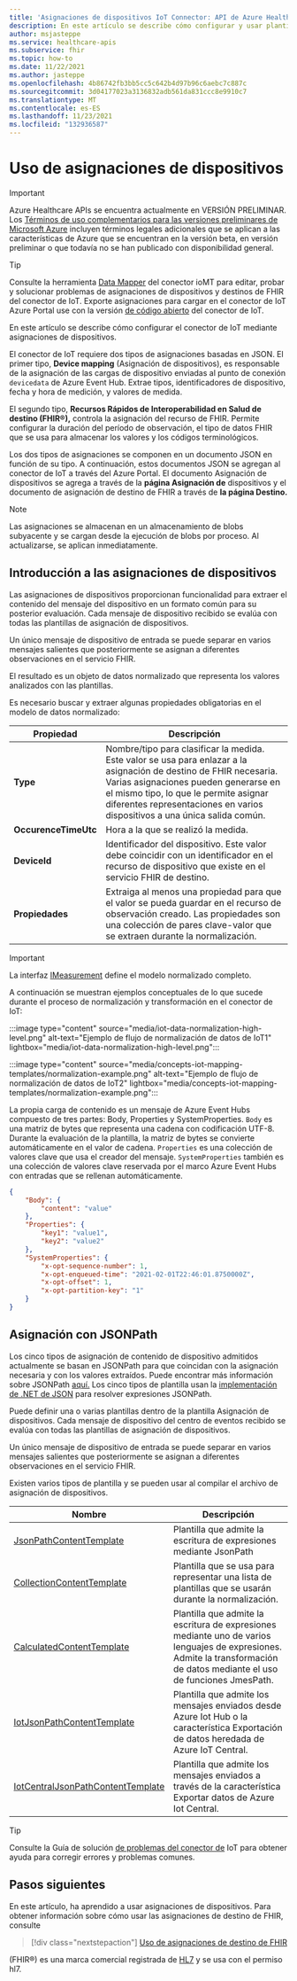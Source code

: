 ```yaml
---
title: 'Asignaciones de dispositivos IoT Connector: API de Azure Healthcare'
description: En este artículo se describe cómo configurar y usar plantillas de asignación de dispositivos con las API de Azure Healthcare IoT Connector.
author: msjasteppe
ms.service: healthcare-apis
ms.subservice: fhir
ms.topic: how-to
ms.date: 11/22/2021
ms.author: jasteppe
ms.openlocfilehash: 4b86742fb3bb5cc5c642b4d97b96c6aebc7c887c
ms.sourcegitcommit: 3d04177023a3136832adb561da831ccc8e9910c7
ms.translationtype: MT
ms.contentlocale: es-ES
ms.lasthandoff: 11/23/2021
ms.locfileid: "132936587"
---
```

# <a name="how-to-use-device-mappings"></a>Uso de asignaciones de dispositivos

> [!IMPORTANT]
> Azure Healthcare APIs se encuentra actualmente en VERSIÓN PRELIMINAR. Los [Términos de uso complementarios para las versiones preliminares de Microsoft Azure](https://azure.microsoft.com/support/legal/preview-supplemental-terms/) incluyen términos legales adicionales que se aplican a las características de Azure que se encuentran en la versión beta, en versión preliminar o que todavía no se han publicado con disponibilidad general.

> [!TIP]
> Consulte la herramienta [Data Mapper](https://github.com/microsoft/iomt-fhir/tree/master/tools/data-mapper) del conector ioMT para editar, probar y solucionar problemas de asignaciones de dispositivos y destinos de FHIR del conector de IoT. Exporte asignaciones para cargar en el conector de IoT Azure Portal use con la versión [de código abierto](https://github.com/microsoft/iomt-fhir) del conector de IoT.

En este artículo se describe cómo configurar el conector de IoT mediante asignaciones de dispositivos.

El conector de IoT requiere dos tipos de asignaciones basadas en JSON. El primer tipo, **Device mapping** (Asignación de dispositivos), es responsable de la asignación de las cargas de dispositivo enviadas al punto de conexión `devicedata` de Azure Event Hub. Extrae tipos, identificadores de dispositivo, fecha y hora de medición, y valores de medida. 

El segundo tipo, **Recursos Rápidos de Interoperabilidad en Salud de destino (FHIR&#174;),** controla la asignación del recurso de FHIR. Permite configurar la duración del período de observación, el tipo de datos FHIR que se usa para almacenar los valores y los códigos terminológicos. 

Los dos tipos de asignaciones se componen en un documento JSON en función de su tipo. A continuación, estos documentos JSON se agregan al conector de IoT a través del Azure Portal. El documento Asignación de dispositivos se agrega a través de la **página Asignación de** dispositivos y el documento de asignación de destino de FHIR a través de **la página Destino.**

> [!NOTE]
> Las asignaciones se almacenan en un almacenamiento de blobs subyacente y se cargan desde la ejecución de blobs por proceso. Al actualizarse, se aplican inmediatamente. 

## <a name="device-mappings-overview"></a>Introducción a las asignaciones de dispositivos

Las asignaciones de dispositivos proporcionan funcionalidad para extraer el contenido del mensaje del dispositivo en un formato común para su posterior evaluación. Cada mensaje de dispositivo recibido se evalúa con todas las plantillas de asignación de dispositivos. 

Un único mensaje de dispositivo de entrada se puede separar en varios mensajes salientes que posteriormente se asignan a diferentes observaciones en el servicio FHIR. 

El resultado es un objeto de datos normalizado que representa los valores analizados con las plantillas. 

Es necesario buscar y extraer algunas propiedades obligatorias en el modelo de datos normalizado:

|Propiedad|Descripción|
|--------|-----------|
|**Type**|Nombre/tipo para clasificar la medida. Este valor se usa para enlazar a la asignación de destino de FHIR necesaria. Varias asignaciones pueden generarse en el mismo tipo, lo que le permite asignar diferentes representaciones en varios dispositivos a una única salida común.|
|**OccurenceTimeUtc**|Hora a la que se realizó la medida.|
|**DeviceId**|Identificador del dispositivo. Este valor debe coincidir con un identificador en el recurso de dispositivo que existe en el servicio FHIR de destino.|
|**Propiedades**|Extraiga al menos una propiedad para que el valor se pueda guardar en el recurso de observación creado. Las propiedades son una colección de pares clave-valor que se extraen durante la normalización.|

> [!IMPORTANT]
> La interfaz [IMeasurement](https://github.com/microsoft/iomt-fhir/blob/master/src/lib/Microsoft.Health.Fhir.Ingest.Schema/IMeasurement.cs) define el modelo normalizado completo.

A continuación se muestran ejemplos conceptuales de lo que sucede durante el proceso de normalización y transformación en el conector de IoT:

:::image type="content" source="media/iot-data-normalization-high-level.png" alt-text="Ejemplo de flujo de normalización de datos de IoT1" lightbox="media/iot-data-normalization-high-level.png":::

:::image type="content" source="media/concepts-iot-mapping-templates/normalization-example.png" alt-text="Ejemplo de flujo de normalización de datos de IoT2" lightbox="media/concepts-iot-mapping-templates/normalization-example.png":::

La propia carga de contenido es un mensaje de Azure Event Hubs compuesto de tres partes: Body, Properties y SystemProperties. `Body` es una matriz de bytes que representa una cadena con codificación UTF-8. Durante la evaluación de la plantilla, la matriz de bytes se convierte automáticamente en el valor de cadena. `Properties` es una colección de valores clave que usa el creador del mensaje. `SystemProperties` también es una colección de valores clave reservada por el marco Azure Event Hubs con entradas que se rellenan automáticamente.

```json
{
    "Body": {
        "content": "value"
    },
    "Properties": {
        "key1": "value1",
        "key2": "value2"
    },
    "SystemProperties": {
        "x-opt-sequence-number": 1,
        "x-opt-enqueued-time": "2021-02-01T22:46:01.8750000Z",
        "x-opt-offset": 1,
        "x-opt-partition-key": "1"
    }
}
```
## <a name="mapping-with-jsonpath"></a>Asignación con JSONPath

Los cinco tipos de asignación de contenido de dispositivo admitidos actualmente se basan en JSONPath para que coincidan con la asignación necesaria y con los valores extraídos. Puede encontrar más información sobre JSONPath [aquí.](https://goessner.net/articles/JsonPath/) Los cinco tipos de plantilla usan la [implementación de .NET de JSON](https://www.newtonsoft.com/json/help/html/QueryJsonSelectTokenJsonPath.htm) para resolver expresiones JSONPath.

Puede definir una o varias plantillas dentro de la plantilla Asignación de dispositivos. Cada mensaje de dispositivo del centro de eventos recibido se evalúa con todas las plantillas de asignación de dispositivos. 

Un único mensaje de dispositivo de entrada se puede separar en varios mensajes salientes que posteriormente se asignan a diferentes observaciones en el servicio FHIR. 

Existen varios tipos de plantilla y se pueden usar al compilar el archivo de asignación de dispositivos.

|Nombre                                                                     | Descripción                                                                   |  
|-------------------------------------------------------------------------|-------------------------------------------------------------------------------|
|[JsonPathContentTemplate](./how-to-use-jsonpath-content-mappings.md)     |Plantilla que admite la escritura de expresiones mediante JsonPath                  
|[CollectionContentTemplate](./how-to-use-collection-content-mappings.md) |Plantilla que se usa para representar una lista de plantillas que se usarán durante la normalización.                                                            |                                                           
|[CalculatedContentTemplate](./how-to-use-calculated-functions-mappings.md)|Plantilla que admite la escritura de expresiones mediante uno de varios lenguajes de expresiones. Admite la transformación de datos mediante el uso de funciones JmesPath.|
|[IotJsonPathContentTemplate](./how-to-use-iot-jsonpath-content-mappings.md)|Plantilla que admite los mensajes enviados desde Azure Iot Hub o la característica Exportación de datos heredada de Azure IoT Central.|
|[IotCentralJsonPathContentTemplate](./how-to-use-iot-central-json-content-mappings.md)|Plantilla que admite los mensajes enviados a través de la característica Exportar datos de Azure Iot Central.| 

> [!TIP]
> Consulte la Guía de solución [de problemas del conector de](./iot-troubleshoot-guide.md) IoT para obtener ayuda para corregir errores y problemas comunes. 

## <a name="next-steps"></a>Pasos siguientes

En este artículo, ha aprendido a usar asignaciones de dispositivos. Para obtener información sobre cómo usar las asignaciones de destino de FHIR, consulte

>[!div class="nextstepaction"]
>[Uso de asignaciones de destino de FHIR](how-to-use-fhir-mappings.md)

(FHIR&#174;) es una marca comercial registrada de [HL7](https://hl7.org/fhir/) y se usa con el permiso hl7.
